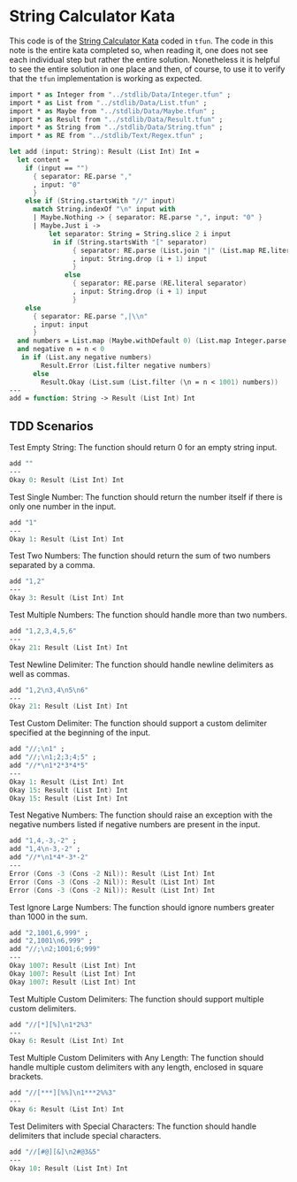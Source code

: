 # String Calculator Kata

This code is of the
[String Calculator Kata](https://katalyst.codurance.com/string-calculator) coded
in `tfun`. The code in this note is the entire kata completed so, when reading
it, one does not see each individual step but rather the entire solution.
Nonetheless it is helpful to see the entire solution in one place and then, of
course, to use it to verify that the `tfun` implementation is working as
expected.

```fsharp xt id=StringCalculatorKata
import * as Integer from "../stdlib/Data/Integer.tfun" ;
import * as List from "../stdlib/Data/List.tfun" ;
import * as Maybe from "../stdlib/Data/Maybe.tfun" ;
import * as Result from "../stdlib/Data/Result.tfun" ;
import * as String from "../stdlib/Data/String.tfun" ;
import * as RE from "../stdlib/Text/Regex.tfun" ;

let add (input: String): Result (List Int) Int =
  let content =
    if (input == "") 
      { separator: RE.parse ","
      , input: "0" 
      }
    else if (String.startsWith "//" input)
      match String.indexOf "\n" input with
      | Maybe.Nothing -> { separator: RE.parse ",", input: "0" }
      | Maybe.Just i ->
          let separator: String = String.slice 2 i input
           in if (String.startsWith "[" separator)
                { separator: RE.parse (List.join "|" (List.map RE.literal (RE.split (RE.parse "\]\[") (String.slice 1 ((String.length separator) - 1) separator))))
                , input: String.drop (i + 1) input
                }
              else
                { separator: RE.parse (RE.literal separator)
                , input: String.drop (i + 1) input
                }
    else
      { separator: RE.parse ",|\\n" 
      , input: input
      }
  and numbers = List.map (Maybe.withDefault 0) (List.map Integer.parse (RE.split content.separator content.input))
  and negative n = n < 0
   in if (List.any negative numbers)
        Result.Error (List.filter negative numbers)
      else
        Result.Okay (List.sum (List.filter (\n = n < 1001) numbers))
---
add = function: String -> Result (List Int) Int
```

## TDD Scenarios

Test Empty String: The function should return 0 for an empty string input.

```fsharp xt id=EmptyString; use=StringCalculatorKata
add ""
---
Okay 0: Result (List Int) Int
```

Test Single Number: The function should return the number itself if there is only one number in the input.

```fsharp xt id=SingleNumber; use=StringCalculatorKata
add "1"
---
Okay 1: Result (List Int) Int
```

Test Two Numbers: The function should return the sum of two numbers separated by a comma.

```fsharp xt id=TwoNumbers; use=StringCalculatorKata
add "1,2"
---
Okay 3: Result (List Int) Int
```

Test Multiple Numbers: The function should handle more than two numbers.
```fsharp xt id=MultipleNumbers; use=StringCalculatorKata
add "1,2,3,4,5,6"
---
Okay 21: Result (List Int) Int
```

Test Newline Delimiter: The function should handle newline delimiters as well as commas.

```fsharp xt id=NewlineDelimiter; use=StringCalculatorKata
add "1,2\n3,4\n5\n6"
---
Okay 21: Result (List Int) Int
```

Test Custom Delimiter: The function should support a custom delimiter specified at the beginning of the input.

```fsharp xt id=CustomDelimiter; use=StringCalculatorKata
add "//;\n1" ;
add "//;\n1;2;3;4;5" ;
add "//*\n1*2*3*4*5"
---
Okay 1: Result (List Int) Int
Okay 15: Result (List Int) Int
Okay 15: Result (List Int) Int
```

Test Negative Numbers: The function should raise an exception with the negative numbers listed if negative numbers are present in the input.

```fsharp xt id=NegativeNumbers; use=StringCalculatorKata
add "1,4,-3,-2" ;
add "1,4\n-3,-2" ;
add "//*\n1*4*-3*-2"
---
Error (Cons -3 (Cons -2 Nil)): Result (List Int) Int
Error (Cons -3 (Cons -2 Nil)): Result (List Int) Int
Error (Cons -3 (Cons -2 Nil)): Result (List Int) Int
```

Test Ignore Large Numbers: The function should ignore numbers greater than 1000 in the sum.

```fsharp xt id=IgnoreLargeNumbers; use=StringCalculatorKata
add "2,1001,6,999" ;
add "2,1001\n6,999" ;
add "//;\n2;1001;6;999"
---
Okay 1007: Result (List Int) Int
Okay 1007: Result (List Int) Int
Okay 1007: Result (List Int) Int
```

Test Multiple Custom Delimiters: The function should support multiple custom delimiters.

```fsharp xt id=MultipleCustomDelimiters; use=StringCalculatorKata
add "//[*][%]\n1*2%3"
---
Okay 6: Result (List Int) Int
```

Test Multiple Custom Delimiters with Any Length: The function should handle multiple custom delimiters with any length, enclosed in square brackets.

```fsharp xt id=MultipleCustomDelimiters; use=StringCalculatorKata
add "//[***][%%]\n1***2%%3"
---
Okay 6: Result (List Int) Int
```

Test Delimiters with Special Characters: The function should handle delimiters that include special characters.

```fsharp xt id=MultipleCustomDelimiters; use=StringCalculatorKata
add "//[#@][&]\n2#@3&5"
---
Okay 10: Result (List Int) Int
```
